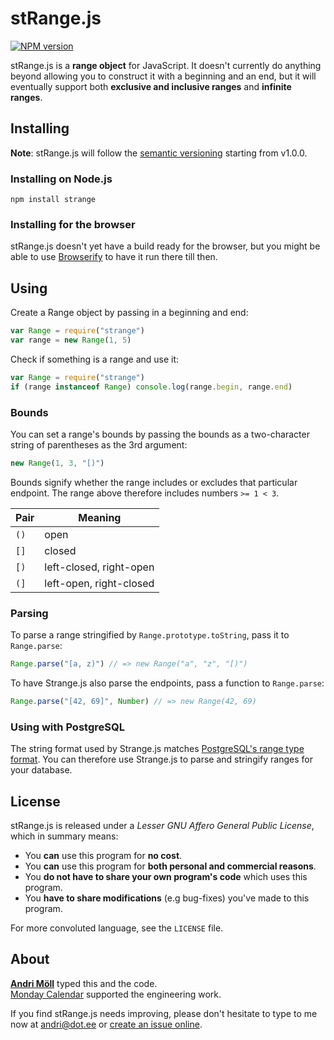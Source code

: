 stRange.js
==========
[![NPM version][npm-badge]](http://badge.fury.io/js/strange)

stRange.js is a **range object** for JavaScript. It doesn't currently do
anything beyond allowing you to construct it with a beginning and an end, but it
will eventually support both **exclusive and inclusive ranges** and **infinite
ranges**.

[npm-badge]: https://badge.fury.io/js/strange.png


Installing
----------
**Note**: stRange.js will follow the [semantic versioning](http://semver.org/)
starting from v1.0.0.

### Installing on Node.js
```
npm install strange
```

### Installing for the browser
stRange.js doesn't yet have a build ready for the browser, but you might be able
to use [Browserify][browserify] to have it run there till then.

[browserify]: https://github.com/substack/node-browserify


Using
-----
Create a Range object by passing in a beginning and end:
```javascript
var Range = require("strange")
var range = new Range(1, 5)
```

Check if something is a range and use it:
```javascript
var Range = require("strange")
if (range instanceof Range) console.log(range.begin, range.end)
```

### Bounds
You can set a range's bounds by passing the bounds as a two-character string of
parentheses as the 3rd argument:
```javascript
new Range(1, 3, "[)")
```

Bounds signify whether the range includes or excludes that particular endpoint.
The range above therefore includes numbers `>= 1 < 3`.

Pair | Meaning
-----|--------
`()` | open
`[]` | closed
`[)` | left-closed, right-open
`(]` | left-open, right-closed


### Parsing
To parse a range stringified by `Range.prototype.toString`, pass it to
`Range.parse`:

```javascript
Range.parse("[a, z)") // => new Range("a", "z", "[)")
```

To have Strange.js also parse the endpoints, pass a function to `Range.parse`:
```javascript
Range.parse("[42, 69]", Number) // => new Range(42, 69)
```

### Using with PostgreSQL
The string format used by Strange.js matches [PostgreSQL's range type
format](http://www.postgresql.org/docs/9.4/static/rangetypes.html). You can
therefore use Strange.js to parse and stringify ranges for your database.


License
-------
stRange.js is released under a *Lesser GNU Affero General Public License*, which in summary means:

- You **can** use this program for **no cost**.
- You **can** use this program for **both personal and commercial reasons**.
- You **do not have to share your own program's code** which uses this program.
- You **have to share modifications** (e.g bug-fixes) you've made to this program.

For more convoluted language, see the `LICENSE` file.


About
-----
**[Andri Möll](http://themoll.com)** typed this and the code.  
[Monday Calendar](https://mondayapp.com) supported the engineering work.

If you find stRange.js needs improving, please don't hesitate to type to me now at [andri@dot.ee](mailto:andri@dot.ee) or [create an issue online](https://github.com/moll/js-strange/issues).
